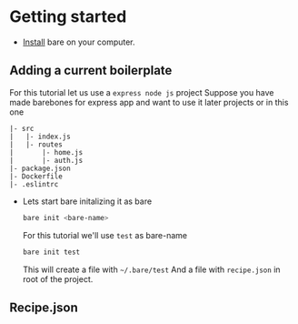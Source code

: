 # Getting started

- [Install](/install) bare on your computer.

## Adding a current boilerplate

For this tutorial let us use a `express node js` project
Suppose you have made barebones for express app and want to use it later projects or in this one 
``` text 
|- src
|   |- index.js
|   |- routes
|       |- home.js
|       |- auth.js
|- package.json
|- Dockerfile
|- .eslintrc
```

- Lets start bare initalizing it as bare 
    ``` sh
    bare init <bare-name>
    ```
    For this tutorial we'll use `test` as bare-name 
    ``` sh
    bare init test
    ```
    This will create a file with `~/.bare/test`
    And a file with `recipe.json` in root of the project.

## Recipe.json
